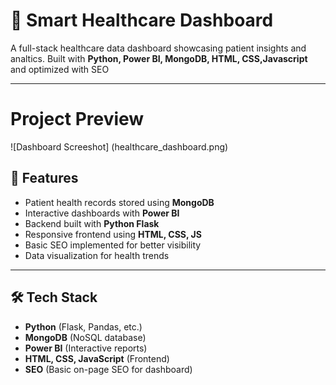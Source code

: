# 🏥 Smart Healthcare Dashboard

A full-stack healthcare data dashboard showcasing patient insights and analtics.
Built with **Python, Power BI, MongoDB, HTML,
CSS,Javascript** and optimized with SEO

---
# Project Preview
![Dashboard Screeshot]
(healthcare_dashboard.png)

## 🚀 Features
- Patient health records stored using **MongoDB**
- Interactive dashboards with **Power BI**
- Backend built with **Python Flask**
- Responsive frontend using **HTML, CSS, JS**
- Basic SEO implemented for better visibility
- Data visualization for health trends

---

## 🛠️ Tech Stack
- **Python** (Flask, Pandas, etc.)
- **MongoDB** (NoSQL database)
- **Power BI** (Interactive reports)
- **HTML, CSS, JavaScript** (Frontend)
- **SEO** (Basic on-page SEO for dashboard)


